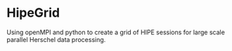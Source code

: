 HipeGrid
========

Using openMPI and python to create a grid of HIPE sessions for large scale parallel Herschel data processing.
